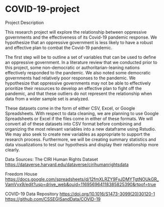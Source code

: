 # COVID-19-project

Project Description

This research project will explore the relationship between oppressive governments and the effectiveness of its Covid-19 pandemic response. We hypothesize that an oppressive government is less likely to have a robust and effective plan to combat the Covid-19 pandemic.  

The first step will be to outline a set of variables that can be used to define an oppressive government. In a literature review that we conducted prior to this project, some non-democratic or authoritarian-leaning nations effectively responded to the pandemic. We also noted some democratic governments had relatively poor responses to the pandemic. We hypothesize that oppressive governments may not be able to effectively prioritize their resources to develop an effective plan to fight off the pandemic, and that these outliers do not represent the relationship when data from a wider sample set is analyzed.

These datasets come in the form of either CSV, Excel, or Google Spreadsheets. With respect to data cleaning, we are planning to use Google Spreadsheets or Excel if the files come in either of these formats. We will convert all of these datasets into CSV format before combining and organizing the most relevant variables into a new dataframe using Rstudio. We may also seek to create new variables as appropriate to support the research process. Furthermore, we will be creating summary statistics and data visualizations to test our hypothesis and display their relationship more clearly.

Data Sources:
The CIRI Human Rights Dataset
https://dataverse.harvard.edu/dataverse/cirihumanrightsdata 

Freedom House
https://docs.google.com/spreadsheets/d/12fmXLRZY9FvJDMYTgtNOUkGR_VamVyx9/edit?usp=drive_web&ouid=116956964118385825390&rtpof=true

COVID-19 Data Repository
https://doi.org/10.1016/S1473-3099(20)30120-1 
https://github.com/CSSEGISandData/COVID-19
